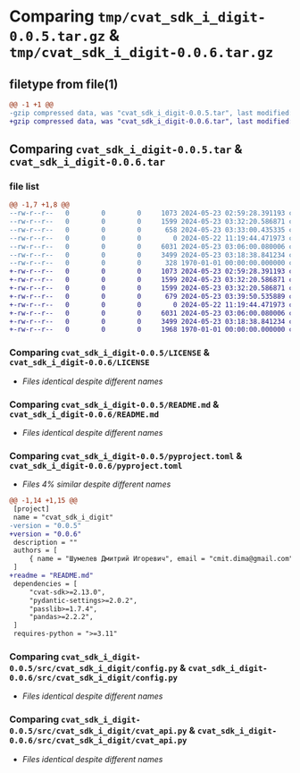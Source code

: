 # Comparing `tmp/cvat_sdk_i_digit-0.0.5.tar.gz` & `tmp/cvat_sdk_i_digit-0.0.6.tar.gz`

## filetype from file(1)

```diff
@@ -1 +1 @@
-gzip compressed data, was "cvat_sdk_i_digit-0.0.5.tar", last modified: Thu May 23 03:33:00 2024, max compression
+gzip compressed data, was "cvat_sdk_i_digit-0.0.6.tar", last modified: Thu May 23 03:39:50 2024, max compression
```

## Comparing `cvat_sdk_i_digit-0.0.5.tar` & `cvat_sdk_i_digit-0.0.6.tar`

### file list

```diff
@@ -1,7 +1,8 @@
--rw-r--r--   0        0        0     1073 2024-05-23 02:59:28.391193 cvat_sdk_i_digit-0.0.5/LICENSE
--rw-r--r--   0        0        0     1599 2024-05-23 03:32:20.586871 cvat_sdk_i_digit-0.0.5/README.md
--rw-r--r--   0        0        0      658 2024-05-23 03:33:00.435335 cvat_sdk_i_digit-0.0.5/pyproject.toml
--rw-r--r--   0        0        0        0 2024-05-22 11:19:44.471973 cvat_sdk_i_digit-0.0.5/src/cvat_sdk_i_digit/__init__.py
--rw-r--r--   0        0        0     6031 2024-05-23 03:06:00.080006 cvat_sdk_i_digit-0.0.5/src/cvat_sdk_i_digit/config.py
--rw-r--r--   0        0        0     3499 2024-05-23 03:18:38.841234 cvat_sdk_i_digit-0.0.5/src/cvat_sdk_i_digit/cvat_api.py
--rw-r--r--   0        0        0      328 1970-01-01 00:00:00.000000 cvat_sdk_i_digit-0.0.5/PKG-INFO
+-rw-r--r--   0        0        0     1073 2024-05-23 02:59:28.391193 cvat_sdk_i_digit-0.0.6/LICENSE
+-rw-r--r--   0        0        0     1599 2024-05-23 03:32:20.586871 cvat_sdk_i_digit-0.0.6/README.md
+-rw-r--r--   0        0        0     1599 2024-05-23 03:32:20.586871 cvat_sdk_i_digit-0.0.6/README.md
+-rw-r--r--   0        0        0      679 2024-05-23 03:39:50.535889 cvat_sdk_i_digit-0.0.6/pyproject.toml
+-rw-r--r--   0        0        0        0 2024-05-22 11:19:44.471973 cvat_sdk_i_digit-0.0.6/src/cvat_sdk_i_digit/__init__.py
+-rw-r--r--   0        0        0     6031 2024-05-23 03:06:00.080006 cvat_sdk_i_digit-0.0.6/src/cvat_sdk_i_digit/config.py
+-rw-r--r--   0        0        0     3499 2024-05-23 03:18:38.841234 cvat_sdk_i_digit-0.0.6/src/cvat_sdk_i_digit/cvat_api.py
+-rw-r--r--   0        0        0     1968 1970-01-01 00:00:00.000000 cvat_sdk_i_digit-0.0.6/PKG-INFO
```

### Comparing `cvat_sdk_i_digit-0.0.5/LICENSE` & `cvat_sdk_i_digit-0.0.6/LICENSE`

 * *Files identical despite different names*

### Comparing `cvat_sdk_i_digit-0.0.5/README.md` & `cvat_sdk_i_digit-0.0.6/README.md`

 * *Files identical despite different names*

### Comparing `cvat_sdk_i_digit-0.0.5/pyproject.toml` & `cvat_sdk_i_digit-0.0.6/pyproject.toml`

 * *Files 4% similar despite different names*

```diff
@@ -1,14 +1,15 @@
 [project]
 name = "cvat_sdk_i_digit"
-version = "0.0.5"
+version = "0.0.6"
 description = ""
 authors = [
     { name = "Шумелев Дмитрий Игоревич", email = "cmit.dima@gmail.com" },
 ]
+readme = "README.md"
 dependencies = [
     "cvat-sdk>=2.13.0",
     "pydantic-settings>=2.0.2",
     "passlib>=1.7.4",
     "pandas>=2.2.2",
 ]
 requires-python = ">=3.11"
```

### Comparing `cvat_sdk_i_digit-0.0.5/src/cvat_sdk_i_digit/config.py` & `cvat_sdk_i_digit-0.0.6/src/cvat_sdk_i_digit/config.py`

 * *Files identical despite different names*

### Comparing `cvat_sdk_i_digit-0.0.5/src/cvat_sdk_i_digit/cvat_api.py` & `cvat_sdk_i_digit-0.0.6/src/cvat_sdk_i_digit/cvat_api.py`

 * *Files identical despite different names*

